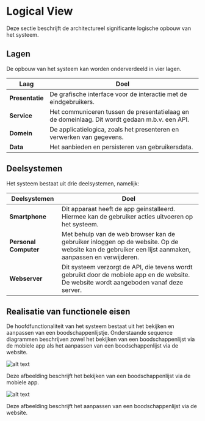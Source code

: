 # Logical View

Deze sectie beschrijft de architectureel significante logische opbouw van het systeem.

## Lagen

De opbouw van het systeem kan worden onderverdeeld in vier lagen.

| Laag            | Doel                                                                                          |
|-----------------|-----------------------------------------------------------------------------------------------|
| __Presentatie__ | De grafische interface voor de interactie met de eindgebruikers.                              |
| __Service__     | Het communiceren tussen de presentatielaag en de domeinlaag. Dit wordt gedaan m.b.v. een API. |
| __Domein__      | De applicatielogica, zoals het presenteren en verwerken van gegevens.                         |
| __Data__        | Het aanbieden en persisteren van gebruikersdata.                                              |

## Deelsystemen

Het systeem bestaat uit drie deelsystemen, namelijk:

| Deelsystemen          | Doel                                                                                                                                                |
|-----------------------|-----------------------------------------------------------------------------------------------------------------------------------------------------|
| __Smartphone__        | Dit apparaat heeft de app geinstalleerd. Hiermee kan de gebruiker acties uitvoeren op het systeem.                                                  |
| __Personal Computer__ | Met behulp van de web browser kan de gebruiker inloggen op de website. Op de website kan de gebruiker een lijst aanmaken, aanpassen en verwijderen. |
| __Webserver__         | Dit systeem verzorgt de API, die tevens wordt gebruikt door de mobiele app en de website. De website wordt aangeboden vanaf deze server.            |

## Realisatie van functionele eisen

De hoofdfunctionaliteit van het systeem bestaat uit het bekijken en aanpassen van een boodschappenlijstje. Onderstaande sequence diagrammen beschrijven zowel het bekijken van een boodschappenlijst via de mobiele app als het aanpassen van een boodschappenlijst via de website.

![alt text](assets/seq_list_view.png)

Deze afbeelding beschrijft het bekijken van een boodschappenlijst via de mobiele app.

![alt text](assets/seq_list_edit.png)

Deze afbeelding beschrijft het aanpassen van een boodschappenlijst via de website.

